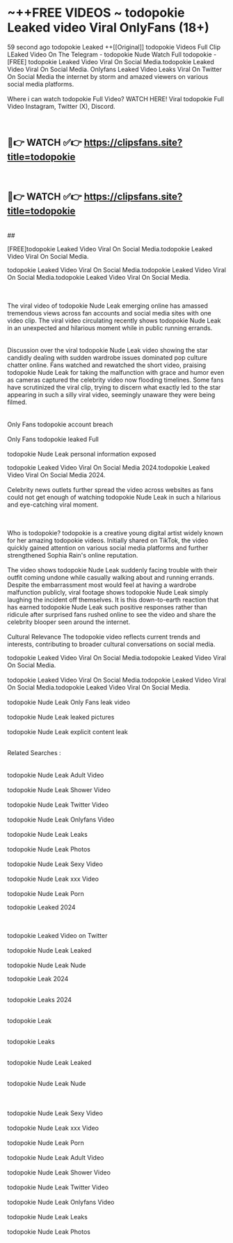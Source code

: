 # ~++FREE VIDEOS ~ todopokie Leaked video Viral OnlyFans (18+)<br>


59 second ago todopokie Leaked ++[[Original]] todopokie Videos Full Clip LEaked Video On The Telegram  - todopokie Nude  Watch Full todopokie - [FREE] todopokie Leaked Video Viral On Social Media.todopokie Leaked Video Viral On Social Media.   Onlyfans Leaked Video Leaks Viral On Twitter On Social Media the internet by storm and amazed viewers on various social media platforms. <br><br>
Where i can watch todopokie Full Video? WATCH HERE! Viral todopokie Full Video Instagram, Twitter (X), Discord. <br>


 <br>

##  🔴👉 WATCH ✅👉  <a href="https://clipsfans.site?title=todopokie&ref=git">https://clipsfans.site?title=todopokie</a> <br>
  <br>

##  🔴👉 WATCH ✅👉  <a href="https://clipsfans.site?title=todopokie&ref=git">https://clipsfans.site?title=todopokie</a> <br>
  <br>
  ##



[FREE]todopokie Leaked Video Viral On Social Media.todopokie Leaked Video Viral On Social Media. <br>

todopokie Leaked Video Viral On Social Media.todopokie Leaked Video Viral On Social Media.todopokie Leaked Video Viral On Social Media. <br>


  <br>

  <br>
The viral video of todopokie Nude Leak emerging online has amassed tremendous views across fan accounts and social media sites with one video clip. The viral video circulating recently shows todopokie Nude Leak in an unexpected and hilarious moment while in public running errands.<br>
<br>


<br>
Discussion over the viral todopokie Nude Leak video showing the star candidly dealing with sudden wardrobe issues dominated pop culture chatter online. Fans watched and rewatched the short video, praising todopokie Nude Leak for taking the malfunction with grace and humor even as cameras captured the celebrity video now flooding timelines. Some fans have scrutinized the viral clip, trying to discern what exactly led to the star appearing in such a silly viral video, seemingly unaware they were being filmed.<br>
<br>
<br> 
Only Fans todopokie account breach<br>
<br>
Only Fans todopokie leaked Full <br>
<br>
todopokie Nude Leak personal information exposed<br>

todopokie Leaked Video Viral On Social Media 2024.todopokie Leaked Video Viral On Social Media 2024. <br>
<br>
Celebrity news outlets further spread the video across websites as fans could not get enough of watching todopokie Nude Leak in such a hilarious and eye-catching viral moment.<br>
<br>

<br>
Who is todopokie? todopokie is a creative young digital artist widely known for her amazing todopokie videos. Initially shared on TikTok, the video quickly gained attention on various social media platforms and further strengthened Sophia Rain's online reputation.<br>
<br>
The video shows todopokie Nude Leak suddenly facing trouble with their outfit coming undone while casually walking about and running errands. Despite the embarrassment most would feel at having a wardrobe malfunction publicly, viral footage shows todopokie Nude Leak simply laughing the incident off themselves. It is this down-to-earth reaction that has earned todopokie Nude Leak such positive responses rather than ridicule after surprised fans rushed online to see the video and share the celebrity blooper seen around the internet.<br>
<br>
Cultural Relevance The todopokie video reflects current trends and interests, contributing to broader cultural conversations on social media.<br>

todopokie Leaked Video Viral On Social Media.todopokie Leaked Video Viral On Social Media.<br>
<br>
todopokie Leaked Video Viral On Social Media.todopokie Leaked Video Viral On Social Media.todopokie Leaked Video Viral On Social Media.<br>
<br>
todopokie Nude Leak Only Fans leak video<br>
<br>
todopokie Nude Leak leaked pictures<br>
<br>
todopokie Nude Leak explicit content leak<br>


<br>
Related Searches :<br>
<br>

<br>
todopokie Nude Leak Adult Video<br>
<br>
todopokie Nude Leak Shower Video<br>
<br>
todopokie Nude Leak Twitter Video<br>
<br>
todopokie Nude Leak Onlyfans Video<br>
<br>
todopokie Nude Leak Leaks<br>
<br>
todopokie Nude Leak Photos<br>

<br>
todopokie Nude Leak Sexy Video<br>
<br>
todopokie Nude Leak xxx Video<br>
<br>
todopokie Nude Leak Porn<br>

todopokie  Leaked 2024 <br> <br>
<br>

todopokie Leaked Video on Twitter <br>
<br>
todopokie Nude Leak Leaked<br>
<br>
todopokie Nude Leak Nude<br>


todopokie  Leak 2024 <br> <br>



todopokie  Leaks 2024 <br> <br>



 
todopokie  Leak<br> <br>



todopokie  Leaks<br> <br>


todopokie Nude Leak Leaked<br> <br>

todopokie Nude Leak Nude<br> <br>
<br> <br>
todopokie Nude Leak Sexy Video
<br> <br>
todopokie Nude Leak xxx Video
<br> <br>
todopokie Nude Leak Porn
<br> <br>
todopokie Nude Leak Adult Video
<br> <br>
todopokie Nude Leak Shower Video
<br> <br>
todopokie Nude Leak Twitter Video
<br> <br>
todopokie Nude Leak Onlyfans Video
<br> <br>
todopokie Nude Leak Leaks
<br> <br>
todopokie Nude Leak Photos






</p>




 



</p>










